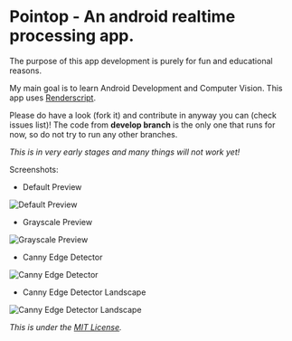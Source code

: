 # Pointop - An android realtime processing app.

The purpose of this app development is purely for fun and educational reasons.
 
My main goal is to learn Android Development and Computer Vision.
This app uses [Renderscript](http://developer.android.com/guide/topics/renderscript/compute.html).

Please do have a look (fork it) and contribute in anyway you can (check issues list)! 
The code from **develop branch** is the only one that runs for now, so do not try to run any other branches.

*This is in very early stages and many things will not work yet!*

Screenshots:

- Default Preview

![Default Preview](http://s11.postimg.org/rydbso1qb/Screenshot_2015_09_17_21_11_58.png)

- Grayscale Preview

![Grayscale Preview](http://s11.postimg.org/vffdvn0sj/Screenshot_2015_09_17_21_12_11.png)

- Canny Edge Detector

![Canny Edge Detector](http://s11.postimg.org/5hbrplvb7/Screenshot_2015_09_17_21_12_36.png)

- Canny Edge Detector Landscape

![Canny Edge Detector Landscape](http://s11.postimg.org/3tcmayhfn/Screenshot_2015_09_17_21_13_25.png)

*This is under the [MIT License](http://choosealicense.com/licenses/mit/).*
